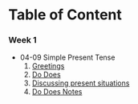 # Table of Content

### Week 1
- 04-09 Simple Present Tense
    1. [Greetings](./class/04-09-01%20Greetings.pdf)
    2. [Do Does](./class/04-09-02%20Do%20Does.pdf)
    3. [ Discussing present situations](./class/04-09-03%20U-2%20K.P%201.2.pdf)
    4. [Do Does Notes](./notes/04-09%20do%20does.md)